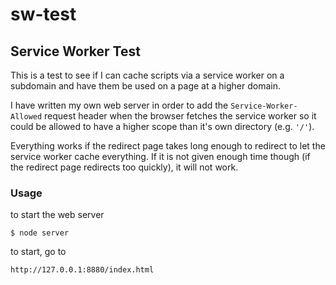 # sw-test
## Service Worker Test

This is a test to see if I can cache scripts via a service worker on a subdomain and have them be used on a page at a higher domain.

I have written my own web server in order to add the `Service-Worker-Allowed` request header when the browser fetches the service worker so it could be allowed to have a higher scope than it's own directory (e.g. `'/'`).

Everything works if the redirect page takes long enough to redirect to let the service worker cache everything. If it is not given enough time though (if the redirect page redirects too quickly), it will not work.

### Usage
to start the web server
```shell script
$ node server
```

to start, go to 
```
http://127.0.0.1:8880/index.html
```